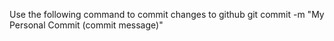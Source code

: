 Use the following command to commit changes to github
git commit -m "My Personal Commit (commit message)"
